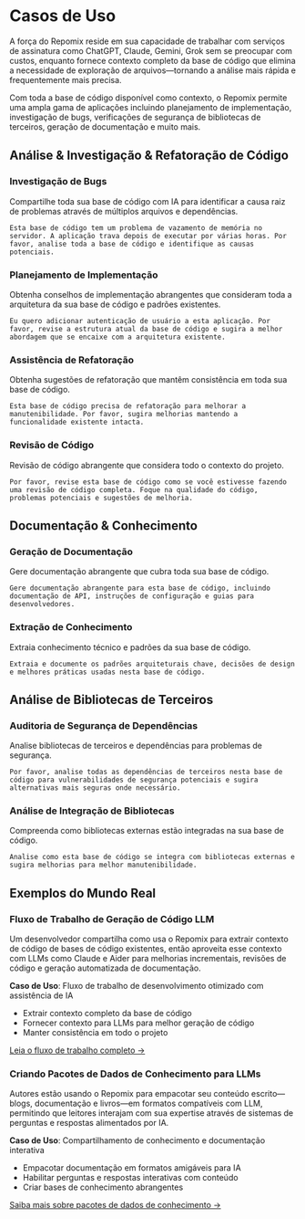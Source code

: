 # Casos de Uso

A força do Repomix reside em sua capacidade de trabalhar com serviços de assinatura como ChatGPT, Claude, Gemini, Grok sem se preocupar com custos, enquanto fornece contexto completo da base de código que elimina a necessidade de exploração de arquivos—tornando a análise mais rápida e frequentemente mais precisa.

Com toda a base de código disponível como contexto, o Repomix permite uma ampla gama de aplicações incluindo planejamento de implementação, investigação de bugs, verificações de segurança de bibliotecas de terceiros, geração de documentação e muito mais.

## Análise & Investigação & Refatoração de Código

### Investigação de Bugs
Compartilhe toda sua base de código com IA para identificar a causa raiz de problemas através de múltiplos arquivos e dependências.

```
Esta base de código tem um problema de vazamento de memória no servidor. A aplicação trava depois de executar por várias horas. Por favor, analise toda a base de código e identifique as causas potenciais.
```

### Planejamento de Implementação
Obtenha conselhos de implementação abrangentes que consideram toda a arquitetura da sua base de código e padrões existentes.

```
Eu quero adicionar autenticação de usuário a esta aplicação. Por favor, revise a estrutura atual da base de código e sugira a melhor abordagem que se encaixe com a arquitetura existente.
```

### Assistência de Refatoração
Obtenha sugestões de refatoração que mantêm consistência em toda sua base de código.

```
Esta base de código precisa de refatoração para melhorar a manutenibilidade. Por favor, sugira melhorias mantendo a funcionalidade existente intacta.
```

### Revisão de Código
Revisão de código abrangente que considera todo o contexto do projeto.

```
Por favor, revise esta base de código como se você estivesse fazendo uma revisão de código completa. Foque na qualidade do código, problemas potenciais e sugestões de melhoria.
```


## Documentação & Conhecimento

### Geração de Documentação
Gere documentação abrangente que cubra toda sua base de código.

```
Gere documentação abrangente para esta base de código, incluindo documentação de API, instruções de configuração e guias para desenvolvedores.
```

### Extração de Conhecimento
Extraia conhecimento técnico e padrões da sua base de código.

```
Extraia e documente os padrões arquiteturais chave, decisões de design e melhores práticas usadas nesta base de código.
```

## Análise de Bibliotecas de Terceiros

### Auditoria de Segurança de Dependências
Analise bibliotecas de terceiros e dependências para problemas de segurança.

```
Por favor, analise todas as dependências de terceiros nesta base de código para vulnerabilidades de segurança potenciais e sugira alternativas mais seguras onde necessário.
```

### Análise de Integração de Bibliotecas
Compreenda como bibliotecas externas estão integradas na sua base de código.

```
Analise como esta base de código se integra com bibliotecas externas e sugira melhorias para melhor manutenibilidade.
```

## Exemplos do Mundo Real

### Fluxo de Trabalho de Geração de Código LLM
Um desenvolvedor compartilha como usa o Repomix para extrair contexto de código de bases de código existentes, então aproveita esse contexto com LLMs como Claude e Aider para melhorias incrementais, revisões de código e geração automatizada de documentação.

**Caso de Uso**: Fluxo de trabalho de desenvolvimento otimizado com assistência de IA
- Extrair contexto completo da base de código
- Fornecer contexto para LLMs para melhor geração de código
- Manter consistência em todo o projeto

[Leia o fluxo de trabalho completo →](https://harper.blog/2025/02/16/my-llm-codegen-workflow-atm/)

### Criando Pacotes de Dados de Conhecimento para LLMs
Autores estão usando o Repomix para empacotar seu conteúdo escrito—blogs, documentação e livros—em formatos compatíveis com LLM, permitindo que leitores interajam com sua expertise através de sistemas de perguntas e respostas alimentados por IA.

**Caso de Uso**: Compartilhamento de conhecimento e documentação interativa
- Empacotar documentação em formatos amigáveis para IA
- Habilitar perguntas e respostas interativas com conteúdo
- Criar bases de conhecimento abrangentes

[Saiba mais sobre pacotes de dados de conhecimento →](https://lethain.com/competitive-advantage-author-llms/)